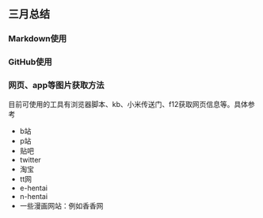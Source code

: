 ## 三月总结
### Markdown使用  


### GitHub使用  


### 网页、app等图片获取方法
目前可使用的工具有浏览器脚本、kb、小米传送门、f12获取网页信息等。具体参考
+ b站 
+ p站
+ 贴吧
+ twitter  
+ 淘宝
+ tt网
+ e-hentai
+ n-hentai
+ 一些漫画网站：例如香香网



<!--stackedit_data:
eyJoaXN0b3J5IjpbMTEzNDA5MzAxOCwtODUwMjY2NjM2LC0yNz
M3Mjc3NjksMjA5NjY5MzEyXX0=
-->